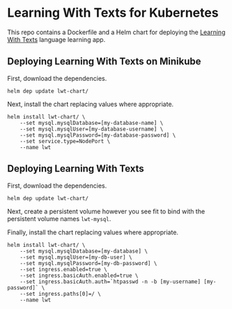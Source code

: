 # Learning With Texts for Kubernetes

This repo contains a Dockerfile and a Helm chart for deploying the [Learning With Texts](http://lwt.sourceforge.net/) language learning app.

## Deploying Learning With Texts on Minikube

First, download the dependencies.

```
helm dep update lwt-chart/
```

Next, install the chart replacing values where appropriate.

```
helm install lwt-chart/ \
    --set mysql.mysqlDatabase=[my-database-name] \
    --set mysql.mysqlUser=[my-database-username] \
    --set mysql.mysqlPassword=[my-database-password] \
    --set service.type=NodePort \
    --name lwt
```

## Deploying Learning With Texts

First, download the dependencies.

```
helm dep update lwt-chart/
```

Next, create a persistent volume however you see fit to bind with the persistent volume names `lwt-mysql`.

Finally, install the chart replacing values where appropriate.

```
helm install lwt-chart/ \
    --set mysql.mysqlDatabase=[my-database] \
    --set mysql.mysqlUser=[my-db-user] \
    --set mysql.mysqlPassword=[my-db-password] \
    --set ingress.enabled=true \
    --set ingress.basicAuth.enabled=true \
    --set ingress.basicAuth.auth=`htpasswd -n -b [my-username] [my-password]` \
    --set ingress.paths[0]=/ \
    --name lwt
```
